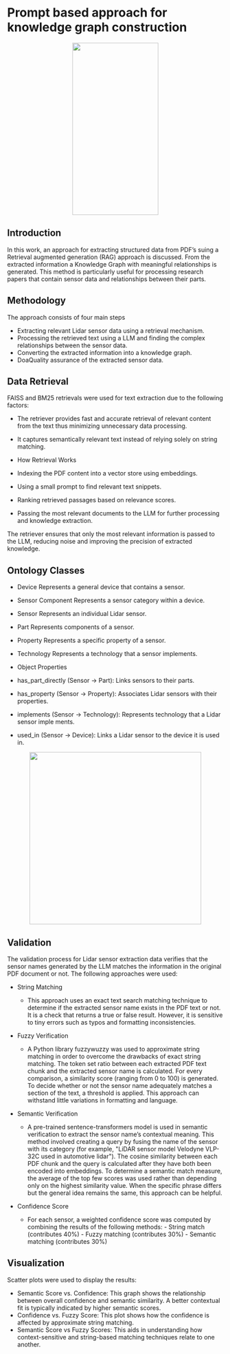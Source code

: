 # Prompt based approach for knowledge graph construction

<p align="center">
  <img src="https://github.com/user-attachments/assets/c704e166-f9d4-4cfc-aa49-5ec2a2318197" width="200" height="400" />
</p>

## Introduction

In this work, an approach for extracting structured data from PDF’s suing a Retrieval augmented
generation (RAG) approach is discussed. From the extracted information a Knowledge Graph
with meaningful relationships is generated. This method is particularly useful for processing
research papers that contain sensor data and relationships between their parts.

## Methodology

The approach consists of four main steps

- Extracting relevant Lidar sensor data using a retrieval mechanism.
- Processing the retrieved text using a LLM and finding the complex relationships between
  the sensor data.
- Converting the extracted information into a knowledge graph.
- DoaQuality assurance of the extracted sensor data.

## Data Retrieval

FAISS and BM25 retrievals were used for text extraction due to the following factors:

- The retriever provides fast and accurate retrieval of relevant content from the text thus
  minimizing unnecessary data processing.
- It captures semantically relevant text instead of relying solely on string matching.

- How Retrieval Works
- Indexing the PDF content into a vector store using embeddings.
- Using a small prompt to find relevant text snippets.
- Ranking retrieved passages based on relevance scores.
- Passing the most relevant documents to the LLM for further processing and knowledge
  extraction.

The retriever ensures that only the most relevant information is passed to the LLM, reducing
noise and improving the precision of extracted knowledge.

## Ontology Classes

- Device Represents a general device that contains a sensor.
- Sensor Component Represents a sensor category within a device.
- Sensor Represents an individual Lidar sensor.
- Part Represents components of a sensor.
- Property Represents a specific property of a sensor.
- Technology Represents a technology that a sensor implements.

- Object Properties
- has_part_directly (Sensor → Part): Links sensors to their parts.
- has_property (Sensor → Property): Associates Lidar sensors with their properties.
- implements (Sensor → Technology): Represents technology that a Lidar sensor imple
  ments.
- used_in (Sensor → Device): Links a Lidar sensor to the device it is used in.
<p align="center">
   <img src="https://github.com/user-attachments/assets/d2f057e5-1abc-4c6e-b204-b33686a5f811" width="400" height="400" />
</p>

## Validation

The validation process for Lidar sensor extraction data verifies that the sensor names generated
by the LLM matches the information in the original PDF document or not. The following
approaches were used:

- String Matching

  - This approach uses an exact text search matching technique to determine if the extracted sensor
    name exists in the PDF text or not. It is a check that returns a true or false result. However,
    it is sensitive to tiny errors such as typos and formatting inconsistencies.

- Fuzzy Verification

  - A Python library fuzzywuzzy was used to approximate string matching in order to overcome the
    drawbacks of exact string matching. The token set ratio between each extracted PDF text chunk
    and the extracted sensor name is calculated. For every comparison, a similarity score (ranging
    from 0 to 100) is generated. To decide whether or not the sensor name adequately matches
    a section of the text, a threshold is applied. This approach can withstand little variations in
    formatting and language.

- Semantic Verification

  - A pre-trained sentence-transformers model is used in semantic verification to extract the sensor
    name’s contextual meaning. This method involved creating a query by fusing the name of
    the sensor with its category (for example, "LiDAR sensor model Velodyne VLP-32C used in
    automotive lidar"). The cosine similarity between each PDF chunk and the query is calculated
    after they have both been encoded into embeddings. To determine a semantic match measure,
    the average of the top few scores was used rather than depending only on the highest similarity
    value. When the specific phrase differs but the general idea remains the same, this approach
    can be helpful.

- Confidence Score

  - For each sensor, a weighted confidence score was computed by combining the results of the
    following methods: - String match (contributes 40%) - Fuzzy matching (contributes 30%) - Semantic matching (contributes 30%)

## Visualization

Scatter plots were used to display the results:

- Semantic Score vs. Confidence: This graph shows the relationship between overall confidence and semantic similarity. A better contextual fit is typically indicated by higher
  semantic scores.
- Confidence vs. Fuzzy Score: This plot shows how the confidence is affected by approximate
  string matching.
- Semantic Score vs Fuzzy Scores: This aids in understanding how context-sensitive and
  string-based matching techniques relate to one another.
